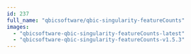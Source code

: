 ```yaml
---
id: 237
full_name: "qbicsoftware/qbic-singularity-featureCounts"
images: 
  - "qbicsoftware-qbic-singularity-featureCounts-latest"
  - "qbicsoftware-qbic-singularity-featureCounts-v1.5.3"
---
```

